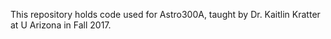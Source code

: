 This repository holds code used for Astro300A, taught by Dr. Kaitlin Kratter at U Arizona in Fall 2017.
